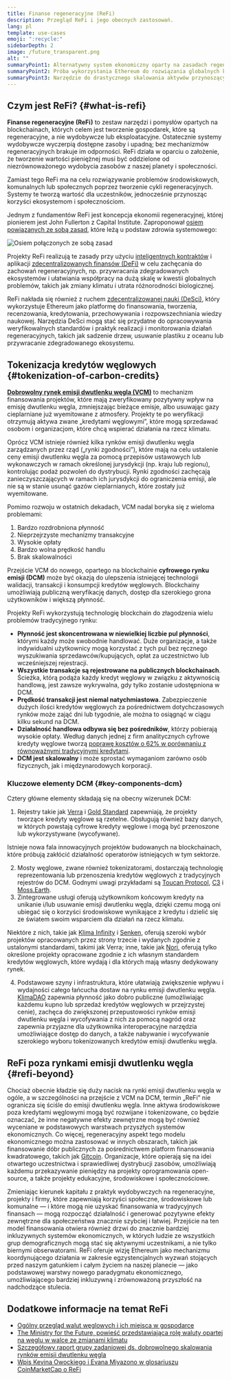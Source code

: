 ```yaml
---
title: Finanse regeneracyjne (ReFi)
description: Przegląd ReFi i jego obecnych zastosowań.
lang: pl
template: use-cases
emoji: ":recycle:"
sidebarDepth: 2
image: /future_transparent.png
alt: ""
summaryPoint1: Alternatywny system ekonomiczny oparty na zasadach regeneracji
summaryPoint2: Próba wykorzystania Ethereum do rozwiązania globalnych kryzysów koordynacyjnych, takich jak zmiany klimatu
summaryPoint3: Narzędzie do drastycznego skalowania aktywów przynoszących korzyści ekologiczne, takich jak zweryfikowane kredyty węglowe (carbon credits)
---
```


## Czym jest ReFi? {#what-is-refi}

**Finanse regeneracyjne (ReFi)** to zestaw narzędzi i pomysłów opartych na blockchainach, których celem jest tworzenie gospodarek, które są regeneracyjne, a nie wydobywcze lub eksploatacyjne. Ostatecznie systemy wydobywcze wyczerpią dostępne zasoby i upadną; bez mechanizmów regeneracyjnych brakuje im odporności. ReFi działa w oparciu o założenie, że tworzenie wartości pieniężnej musi być oddzielone od niezrównoważonego wydobycia zasobów z naszej planety i społeczności.

Zamiast tego ReFi ma na celu rozwiązywanie problemów środowiskowych, komunalnych lub społecznych poprzez tworzenie cykli regeneracyjnych. Systemy te tworzą wartość dla uczestników, jednocześnie przynosząc korzyści ekosystemom i społecznościom.

Jednym z fundamentów ReFi jest koncepcja ekonomii regeneracyjnej, której pionierem jest John Fullerton z Capital Institute. Zaproponował [osiem powiązanych ze sobą zasad](https://capitalinstitute.org/8-principles-regenerative-economy/), które leżą u podstaw zdrowia systemowego:

![Osiem połączonych ze sobą zasad](../../assets/use-cases/refi-regenerative-economy-diagram.png)

Projekty ReFi realizują te zasady przy użyciu [inteligentnych kontraktów](/developers/docs/smart-contracts/) i aplikacji [zdecentralizowanych finansów (DeFi)](/defi/) w celu zachęcania do zachowań regeneracyjnych, np. przywracania zdegradowanych ekosystemów i ułatwiania współpracy na dużą skalę w kwestii globalnych problemów, takich jak zmiany klimatu i utrata różnorodności biologicznej.

ReFi nakłada się również z ruchem [zdecentralizowanej nauki (DeSci)](/desci/), który wykorzystuje Ethereum jako platformę do finansowania, tworzenia, recenzowania, kredytowania, przechowywania i rozpowszechniania wiedzy naukowej. Narzędzia DeSci mogą stać się przydatne do opracowywania weryfikowalnych standardów i praktyk realizacji i monitorowania działań regeneracyjnych, takich jak sadzenie drzew, usuwanie plastiku z oceanu lub przywracanie zdegradowanego ekosystemu.

## Tokenizacja kredytów węglowych {#tokenization-of-carbon-credits}

**[Dobrowolny rynek emisji dwutlenku węgla (VCM)](https://climatefocus.com/so-what-voluntary-carbon-market-exactly/)** to mechanizm finansowania projektów, które mają zweryfikowany pozytywny wpływ na emisję dwutlenku węgla, zmniejszając bieżące emisje, albo usuwając gazy cieplarniane już wyemitowane z atmosfery. Projekty te po weryfikacji otrzymują aktywa zwane „kredytami węglowymi”, które mogą sprzedawać osobom i organizacjom, które chcą wspierać działania na rzecz klimatu.

Oprócz VCM istnieje również kilka rynków emisji dwutlenku węgla zarządzanych przez rząd („rynki zgodności”), które mają na celu ustalenie ceny emisji dwutlenku węgla za pomocą przepisów ustawowych lub wykonawczych w ramach określonej jurysdykcji (np. kraju lub regionu), kontrolując podaż pozwoleń do dystrybucji. Rynki zgodności zachęcają zanieczyszczających w ramach ich jurysdykcji do ograniczenia emisji, ale nie są w stanie usunąć gazów cieplarnianych, które zostały już wyemitowane.

Pomimo rozwoju w ostatnich dekadach, VCM nadal boryka się z wieloma problemami:

1. Bardzo rozdrobniona płynność
2. Nieprzejrzyste mechanizmy transakcyjne
3. Wysokie opłaty
4. Bardzo wolna prędkość handlu
5. Brak skalowalności

Przejście VCM do nowego, opartego na blockchainie **cyfrowego rynku emisji (DCM)** może być okazją do ulepszenia istniejącej technologii walidacji, transakcji i konsumpcji kredytów węglowych. Blockchainy umożliwiają publiczną weryfikację danych, dostęp dla szerokiego grona użytkowników i większą płynność.

Projekty ReFi wykorzystują technologię blockchain do złagodzenia wielu problemów tradycyjnego rynku:

- **Płynność jest skoncentrowana w niewielkiej liczbie pul płynności**, którymi każdy może swobodnie handlować. Duże organizacje, a także indywidualni użytkownicy mogą korzystać z tych pul bez ręcznego wyszukiwania sprzedawców/kupujących, opłat za uczestnictwo lub wcześniejszej rejestracji.
- **Wszystkie transakcje są rejestrowane na publicznych blockchainach**. Ścieżka, którą podąża każdy kredyt węglowy w związku z aktywnością handlową, jest zawsze wykrywalna, gdy tylko zostanie udostępniona w DCM.
- **Prędkość transakcji jest niemal natychmiastowa**. Zabezpieczenie dużych ilości kredytów węglowych za pośrednictwem dotychczasowych rynków może zająć dni lub tygodnie, ale można to osiągnąć w ciągu kilku sekund na DCM.
- **Działalność handlowa odbywa się bez pośredników**, którzy pobierają wysokie opłaty. Według danych jednej z firm analitycznych cyfrowe kredyty węglowe tworzą [poprawę kosztów o 62% w porównaniu z równoważnymi tradycyjnymi kredytami](https://www.klimadao.finance/blog/klimadao-analysis-of-the-base-carbon-tonne).
- **DCM jest skalowalny** i może sprostać wymaganiom zarówno osób fizycznych, jak i międzynarodowych korporacji.

### Kluczowe elementy DCM {#key-components-dcm}

Cztery główne elementy składają się na obecny wizerunek DCM:

1. Rejestry takie jak [Verra](https://verra.org/project/vcs-program/registry-system/) i [Gold Standard](https://www.goldstandard.org/) zapewniają, że projekty tworzące kredyty węglowe są rzetelne. Obsługują również bazy danych, w których powstają cyfrowe kredyty węglowe i mogą być przenoszone lub wykorzystywane (wycofywane).

Istnieje nowa fala innowacyjnych projektów budowanych na blockchainach, które próbują zakłócić działalność operatorów istniejących w tym sektorze.

2. Mosty węglowe, zwane również tokenizatorami, dostarczają technologię reprezentowania lub przenoszenia kredytów węglowych z tradycyjnych rejestrów do DCM. Godnymi uwagi przykładami są [Toucan Protocol](https://toucan.earth/), [C3](https://c3.app/) i [Moss.Earth](https://moss.earth/).
3. Zintegrowane usługi oferują użytkownikom końcowym kredyty na unikanie i/lub usuwanie emisji dwutlenku węgla, dzięki czemu mogą oni ubiegać się o korzyści środowiskowe wynikające z kredytu i dzielić się ze światem swoim wsparciem dla działań na rzecz klimatu.

Niektóre z nich, takie jak [Klima Infinity](https://www.klimadao.finance/infinity) i [Senken](https://senken.io/), oferują szeroki wybór projektów opracowanych przez strony trzecie i wydanych zgodnie z ustalonymi standardami, takimi jak Verra; inne, takie jak [Nori](https://nori.com/), oferują tylko określone projekty opracowane zgodnie z ich własnym standardem kredytów węglowych, które wydają i dla których mają własny dedykowany rynek.

4. Podstawowe szyny i infrastruktura, które ułatwiają zwiększenie wpływu i wydajności całego łańcucha dostaw na rynku emisji dwutlenku węgla. [KlimaDAO](http://klimadao.finance/) zapewnia płynność jako dobro publiczne (umożliwiając każdemu kupno lub sprzedaż kredytów węglowych w przejrzystej cenie), zachęca do zwiększonej przepustowości rynków emisji dwutlenku węgla i wycofywania z nich za pomocą nagród oraz zapewnia przyjazne dla użytkownika interoperacyjne narzędzia umożliwiające dostęp do danych, a także nabywanie i wycofywanie szerokiego wyboru tokenizowanych kredytów emisji dwutlenku węgla.

## ReFi poza rynkami emisji dwutlenku węgla {#refi-beyond}

Chociaż obecnie kładzie się duży nacisk na rynki emisji dwutlenku węgla w ogóle, a w szczególności na przejście z VCM na DCM, termin „ReFi” nie ogranicza się ściśle do emisji dwutlenku węgla. Inne aktywa środowiskowe poza kredytami węglowymi mogą być rozwijane i tokenizowane, co będzie oznaczać, że inne negatywne efekty zewnętrzne mogą być również wyceniane w podstawowych warstwach przyszłych systemów ekonomicznych. Co więcej, regeneracyjny aspekt tego modelu ekonomicznego można zastosować w innych obszarach, takich jak finansowanie dóbr publicznych za pośrednictwem platform finansowania kwadratowego, takich jak [Gitcoin](https://gitcoin.co/). Organizacje, które opierają się na idei otwartego uczestnictwa i sprawiedliwej dystrybucji zasobów, umożliwiają każdemu przekazywanie pieniędzy na projekty oprogramowania open-source, a także projekty edukacyjne, środowiskowe i społecznościowe.

Zmieniając kierunek kapitału z praktyk wydobywczych na regeneracyjne, projekty i firmy, które zapewniają korzyści społeczne, środowiskowe lub komunalne — i które mogą nie uzyskać finansowania w tradycyjnych finansach — mogą rozpocząć działalność i generować pozytywne efekty zewnętrzne dla społeczeństwa znacznie szybciej i łatwiej. Przejście na ten model finansowania otwiera również drzwi do znacznie bardziej inkluzywnych systemów ekonomicznych, w których ludzie ze wszystkich grup demograficznych mogą stać się aktywnymi uczestnikami, a nie tylko biernymi obserwatorami. ReFi oferuje wizję Ethereum jako mechanizmu koordynującego działania w zakresie egzystencjalnych wyzwań stojących przed naszym gatunkiem i całym życiem na naszej planecie — jako podstawowej warstwy nowego paradygmatu ekonomicznego, umożliwiającego bardziej inkluzywną i zrównoważoną przyszłość na nadchodzące stulecia.

## Dodatkowe informacje na temat ReFi

- [Ogólny przegląd walut węglowych i ich miejsca w gospodarce](https://www.klimadao.finance/blog/the-vision-of-a-carbon-currency)
- [The Ministry for the Future, powieść przedstawiająca rolę waluty opartej na węglu w walce ze zmianami klimatu](https://en.wikipedia.org/wiki/The_Ministry_for_the_Future)
- [Szczegółowy raport grupy zadaniowej ds. dobrowolnego skalowania rynków emisji dwutlenku węgla](https://www.iif.com/Portals/1/Files/TSVCM_Report.pdf)
- [Wpis Kevina Owockiego i Evana Miyazono w glosariuszu CoinMarketCap o ReFi](https://coinmarketcap.com/alexandria/glossary/regenerative-finance-refi)

